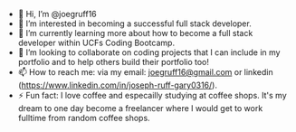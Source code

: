 - 👋 Hi, I’m @joegruff16
- 👀 I’m interested in becoming a successful full stack developer.
- 🌱 I’m currently learning more about how to become a full stack developer within UCFs Coding Bootcamp.
- 💞️ I’m looking to collaborate on coding projects that I can include in my portfolio and to help others build their portfolio too!
- 📫 How to reach me: via my email: joegruff16@gmail.com or linkedin (https://www.linkedin.com/in/joseph-ruff-gary0316/).
- ⚡ Fun fact: I love coffee and especailly studying at coffee shops. It's my dream to one day become a freelancer where I would get to work fulltime from random coffee shops.

<!---
joegruff16/joegruff16 is a ✨ special ✨ repository because its `README.md` (this file) appears on your GitHub profile.
You can click the Preview link to take a look at your changes.
--->

